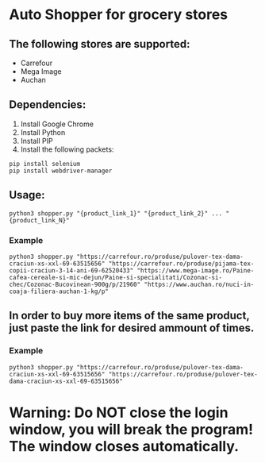 # Auto Shopper for grocery stores

## The following stores are supported:

- Carrefour
- Mega Image
- Auchan

## Dependencies:

1. Install Google Chrome
2. Install Python
3. Install PIP
4. Install the following packets:

```
pip install selenium
pip install webdriver-manager

```

## Usage:

```
python3 shopper.py "{product_link_1}" "{product_link_2}" ... "{product_link_N}" 
```

### Example

```
python3 shopper.py "https://carrefour.ro/produse/pulover-tex-dama-craciun-xs-xxl-69-63515656" "https://carrefour.ro/produse/pijama-tex-copii-craciun-3-14-ani-69-62520433" "https://www.mega-image.ro/Paine-cafea-cereale-si-mic-dejun/Paine-si-specialitati/Cozonac-si-chec/Cozonac-Bucovinean-900g/p/21960" "https://www.auchan.ro/nuci-in-coaja-filiera-auchan-1-kg/p"
```

## In order to buy more items of the same product, just paste the link for desired ammount of times.

### Example
```
python3 shopper.py "https://carrefour.ro/produse/pulover-tex-dama-craciun-xs-xxl-69-63515656" "https://carrefour.ro/produse/pulover-tex-dama-craciun-xs-xxl-69-63515656"

```

# Warning: Do NOT close the login window, you will break the program! The window closes automatically.